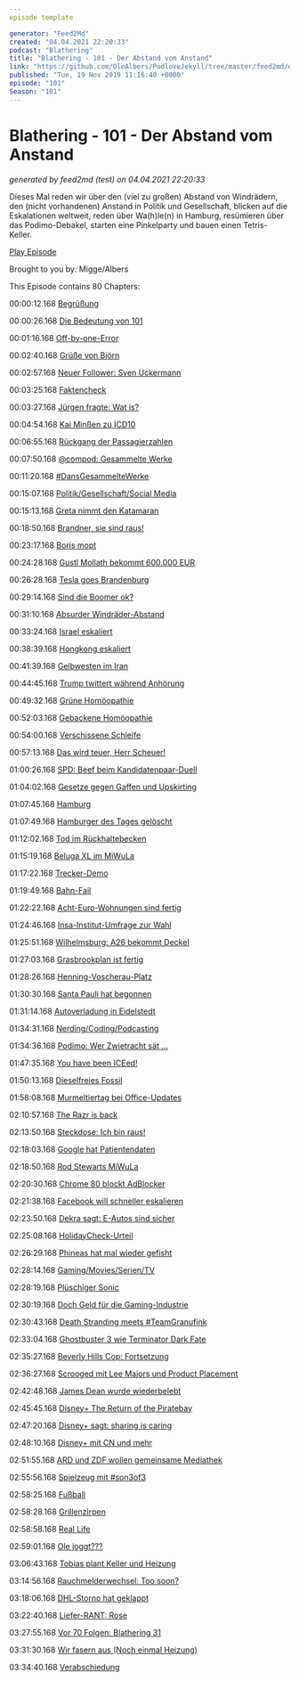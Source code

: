 ```yaml
---
episode template

generator: "Feed2Md"
created: "04.04.2021 22:20:33"
podcast: "Blathering"
title: "Blathering - 101 - Der Abstand vom Anstand"
link: "https://github.com/OleAlbers/PodloveJekyll/tree/master/feed2md/example/export/seasons/4/2019/11/Blathering___101___Der_Abstand_vom_Anstand.md"
published: "Tue, 19 Nov 2019 11:16:40 +0000"
episode: "101"
Season: "101"
---
```


# Blathering - 101 - Der Abstand vom Anstand
_generated by feed2md (test) on 04.04.2021 22:20:33_

Dieses Mal reden wir über den (viel zu großen) Abstand von Windrädern, den (nicht vorhandenen) Anstand in Politik und Gesellschaft, blicken auf die Eskalationen weltweit, reden über Wa(h)le(n) in Hamburg, resümieren über das Podimo-Debakel, starten eine Pinkelparty und bauen einen Tetris-Keller.

[Play Episode](https://www.blathering.de/podlove/file/1010/s/feed/c/mp3/blathering_101.mp3)

Brought to you by: Migge/Albers

This Episode contains 80 Chapters:


00:00:12.168 [Begrüßung]()

00:00:26.168 [Die Bedeutung von 101](https://www.youtube.com/watch?v=e_qQdajUKQM)

00:01:16.168 [Off-by-one-Error](https://de.wikipedia.org/wiki/Off-by-one-Error)

00:02:40.168 [Grüße von Björn](https://twitter.com/HobbyQS/status/1194382518012825600)

00:02:57.168 [Neuer Follower: Sven Uckermann](https://www.ochmenno.cloud/)

00:03:25.168 [Faktencheck]()

00:03:27.168 [Jürgen fragte: Wat is?](https://de.wikipedia.org/wiki/Wat_is%3F)

00:04:54.168 [Kai Minßen zu ICD10](https://pluspora.com/posts/dbaabaf0e76201375491101b0e91c357#2e86ff40e9af0137a1f4005056264835)

00:06:55.168 [Rückgang der Passagierzahlen](https://www.ndr.de/nachrichten/hamburg/Bilanz-Weniger-Kreuzfahrtpassagiere-in-Hamburg,kreuzfahrt784.html)

00:07:50.168 [@compod: Gesammelte Werke](https://twitter.com/search?q=(from%3Acompod)%20(%40blathering_pod)%20until%3A2019-11-19%29since%3A2019-11-11&src=typed_query&f=live)

00:11:20.168 [#DansGesammelteWerke](https://twitter.com/search?q=(from%3Aevildanwallace)%20(%40blathering_pod)%20until%3A2019-11-19%20since%3A2019-11-11&src=typed_query&f=live)

00:15:07.168 [Politik/Gesellschaft/Social Media]()

00:15:13.168 [Greta nimmt den Katamaran](https://segelreporter.com/panorama/anders-leben-la-vagabonde-crew-auf-neuem-luxus-katamaran-anfang-vom-ende-der-erfolgsstory/)

00:18:50.168 [Brandner, sie sind raus!](https://www.tagesschau.de/inland/brandnerabgewaehlt-101.html)

00:23:17.168 [Boris mopt](https://www.theguardian.com/politics/2019/nov/12/boris-johnson-mop-makes-things-worse-uk-floods)

00:24:28.168 [Gustl Mollath bekommt 600.000 EUR](https://taz.de/Unrechte-Zwangseinweisung-in-Psychiatrie/!5637040/)

00:26:28.168 [Tesla goes Brandenburg](https://taz.de/Tesla-Fabrik-in-Deutschland/!5641972/)

00:29:14.168 [Sind die Boomer ok?](https://twitter.com/digiom/status/1194177963962589184)

00:31:10.168 [Absurder Windräder-Abstand](https://www.tagesschau.de/wirtschaft/windkraft-abstandsregel-105.html)

00:33:24.168 [Israel eskaliert](https://www.handelsblatt.com/politik/international/regierungsbildung-gescheitert-keine-mehrheit-fuer-gantz-israel-steht-kurz-vor-dritter-wahl-in-einem-jahr/25237708.html)

00:38:39.168 [Hongkong eskaliert](https://www.tagesschau.de/ausland/hongkong-proteste-287.html)

00:41:39.168 [Gelbwesten im Iran](https://taz.de/Massenproteste-in-Iran/!5642524/)

00:44:45.168 [Trump twittert während Anhörung](https://www.tagesschau.de/ausland/impeachment-anhoerung-yovanovitch-103.html)

00:49:32.168 [Grüne Homöopathie](https://www.zdf.de/nachrichten/heute/wie-sich-die-gruenen-zu-klima-mindestlohn-und-homoeopathie-positionieren-100.html)

00:52:03.168 [Gebackene Homöopathie](https://twitter.com/drluebbers/status/1195676385332858881)

00:54:00.168 [Verschissene Schleife](https://twitter.com/watch_union/status/1196153706590457860)

00:57:13.168 [Das wird teuer, Herr Scheuer!](https://www.sueddeutsche.de/wirtschaft/pkw-maut-bundesrechnungshof-scheuer-1.4686615)

01:00:26.168 [SPD: Beef beim Kandidatenpaar-Duell](https://www.tagesschau.de/multimedia/video/video-620431~_origin-15c3a97c-6c0d-408d-8921-de5da5ac0d13.html)

01:04:02.168 [Gesetze gegen Gaffen und Upskirting](https://www.tagesschau.de/inland/kabinett-strafen-gaffer-upskirting-101.html)

01:07:45.168 [Hamburg]()

01:07:49.168 [Hamburger des Tages gelöscht](https://uebermedien.de/43250/onkel-ernst-die-marine-und-die-nazis-ndr-loescht-hamburger-des-tages/)

01:12:02.168 [Tod im Rückhaltebecken](https://www.ndr.de/nachrichten/hamburg/Auto-stuerzt-ins-Wasser-Zwei-Tote,unfall14118.html)

01:15:19.168 [Beluga XL im MiWuLa](https://www.youtube.com/watch?v=FSpYUFmA-XI)

01:17:22.168 [Trecker-Demo](https://www.ndr.de/nachrichten/hamburg/Bauern-Demo-Tausende-Trecker-in-Hamburg,treckerdemo334.html)

01:19:49.168 [Bahn-Fail](https://www.ndr.de/nachrichten/schleswig-holstein/Hamburg-Luebeck-Neue-Zuege-nicht-barrierefrei,barrierefreiheit164.html)

01:22:22.168 [Acht-Euro-Wohnungen sind fertig](https://www.hamburg1.de/nachrichten/42869/8_Euro_Wohnungen_fertiggestellt.html)

01:24:46.168 [Insa-Institut-Umfrage zur Wahl](https://www.hamburg1.de/nachrichten/42884/Gruene_liegen_laut_Umfrage_knapp_vor_SPD.html)

01:25:51.168 [Wilhelmsburg: A26 bekommt Deckel](https://www.hamburg.de/fernstrassen/a-26-hafenpassage-hamburg/das-gesamtprojekt/bauwerke/10402006/wilhelmsburger-deckel/)

01:27:03.168 [Grasbrookplan ist fertig](https://www.hamburg1.de/nachrichten/42873/Neuer_Stadtteil_auf_dem_Grasbrook.html)

01:28:26.168 [Henning-Voscherau-Platz](https://www.hamburg1.de/nachrichten/42907/Henning_Voscherau_Platz_eingeweiht.html)

01:30:30.168 [Santa Pauli hat begonnen](https://www.hamburg1.de/nachrichten/42932/Hamburgs_geilster_Weihnachtsmarkt_eroeffnet.html)

01:31:14.168 [Autoverladung in Eidelstedt](https://www.hamburg1.de/nachrichten/42911/Fernbahnhof_Altona_Autozug_Anlage_zieht_um.html)

01:34:31.168 [Nerding/Coding/Podcasting]()

01:34:36.168 [Podimo: Wer Zwietracht sät …](https://t3n.de/news/podcast-netflix-podimo-startet-1221330/)

01:47:35.168 [You have been ICEed!](https://www.driven.co.nz/news/news/german-police-take-drastic-action-when-truck-parks-in-ev-charging-bay/)

01:50:13.168 [Dieselfreies Fossil](https://twitter.com/stammtischphilo/status/1196148993279041537)

01:58:08.168 [Murmeltiertag bei Office-Updates](https://www.heise.de/newsticker/meldung/Microsoft-Aerger-mit-Access-nach-November-2019-Sicherheitsupdates-4587328.html)

02:10:57.168 [The Razr is back](https://www.zdnet.de/88373305/rueckkehr-des-razr-motorola-stellt-clamshell-smartphone-mit-falt-display-vor/)

02:13:50.168 [Steckdose: Ich bin raus!](https://twitter.com/tmigge/status/1195283752211091456)

02:18:03.168 [Google hat Patientendaten](https://www.heise.de/newsticker/meldung/Google-bekommt-Zugang-zu-Millionen-Patientendaten-4584270.html)

02:18:50.168 [Rod Stewarts MiWuLa](https://www.swr3.de/aktuell/promi-klatsch/Rod-Stewart-enthuellt-26-Jahre-lang-baute-er-an-seiner-Modelleisenbahn/-/id=814796/did=5278850/vs0xua/index.html)

02:20:30.168 [Chrome 80 blockt AdBlocker](https://www.golem.de/news/ublock-origin-und-adblock-plus-chrome-80-soll-adblocker-einschraenken-1911-144931.html)

02:21:38.168 [Facebook will schneller eskalieren](https://netzpolitik.org/2019/facebook-hilft-deutschen-ermittlern-gegen-hetze-und-will-damit-meldepflicht-abwenden/)

02:23:50.168 [Dekra sagt: E-Autos sind sicher](https://www.golem.de/news/dekra-elektroautos-sind-so-sicher-wie-verbrenner-1911-144959.html)

02:25:08.168 [HolidayCheck-Urteil](https://www.golem.de/news/gerichtsurteil-fake-bewertungen-auf-portalen-sind-unzulaessig-1911-144993.html)

02:26:29.168 [Phineas hat mal wieder gefisht](https://www.heise.de/newsticker/meldung/Hacker-sollen-Daten-von-Offshore-Bank-erbeutet-haben-4588189.html)

02:28:14.168 [Gaming/Movies/Serien/TV]()

02:28:19.168 [Plüschiger Sonic](https://www.golem.de/news/paramount-pictures-sonic-hat-die-haare-schoener-1911-144934.html)

02:30:19.168 [Doch Geld für die Gaming-Industrie](https://www.golem.de/news/spielebranche-entwickler-koennen-bis-2023-mit-millionenfoerderung-rechnen-1911-144948.html)

02:30:43.168 [Death Stranding meets #TeamGranufink](https://twitter.com/stammtischphilo/status/1194607457634533377)

02:33:04.168 [Ghostbuster 3 wie Terminator Dark Fate](https://www.tvspielfilm.de/news/filme/ghostbusters-3-bill-murray-wieder-als-peter-venkman-dabei,10005296,ApplicationArticle.html)

02:35:27.168 [Beverly Hills Cop: Fortsetzung](https://www.derstandard.de/story/2000111069398/netflix-erwirbt-rechte-an-beverly-hills-cop-fortsetzung-mit-eddie)

02:36:27.168 [Scrooged mit Lee Majors und Product Placement](https://www.youtube.com/watch?v=gkOYenddJ8g)

02:42:48.168 [James Dean wurde wiederbelebt](https://www.golem.de/news/von-de-aging-zu-un-deading-wie-hollywood-die-totenruhe-stoert-1911-144938-3.html)

02:45:45.168 [Disney+ The Return of the Piratebay](https://twitter.com/LeCinephiles/status/1194255255690567680)

02:47:20.168 [Disney+ sagt: sharing is caring](https://screenrant.com/disney-plus-password-sharing-how-many-people-explained/)

02:48:10.168 [Disney+ mit CN und mehr](https://twitter.com/derStandardat/status/1196020201495695360)

02:51:55.168 [ARD und ZDF wollen gemeinsame Mediathek](https://www.golem.de/news/gegen-youtube-ard-und-zdf-verbinden-ihre-mediatheken-1911-145034.html)

02:55:56.168 [Spielzeug mit #son3of3](https://www.netflix.com/title/80161497)

02:58:25.168 [Fußball]()

02:58:28.168 [Grillenzirpen](https://www.spiegel.de/sport/fussball/em-qualifikation-deutschland-schlaegt-weissrussland-volle-kapelle-von-wegen-a-1296893.html)

02:58:58.168 [Real Life]()

02:59:01.168 [Ole joggt???](https://twitter.com/stammtischphilo/status/1196052115703181313)

03:06:43.168 [Tobias plant Keller und Heizung](https://twitter.com/tmigge/status/1194357364574412800)

03:14:56.168 [Rauchmelderwechsel: Too soon?](https://twitter.com/stammtischphilo/status/1196341619466915840)

03:18:06.168 [DHL-Storno hat geklappt](https://www.dhl.de/de/privatkunden/pakete-versenden/online-frankieren.html?type=CouponSetEditor)

03:22:40.168 [Liefer-RANT: Rose](https://twitter.com/stammtischphilo/status/1195792171003187200)

03:27:55.168 [Vor 70 Folgen: Blathering 31](https://www.blathering.de/2017/08/blathering-031-ferien-im-taka-tuka-land/)

03:31:30.168 [Wir fasern aus (Noch einmal Heizung)]()

03:34:40.168 [Verabschiedung]()


